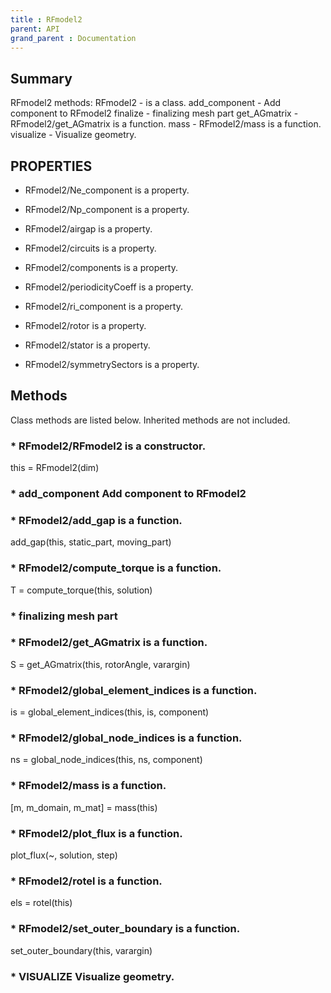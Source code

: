 ```yaml
---
title : RFmodel2
parent: API
grand_parent : Documentation
---
```

## Summary
RFmodel2 methods:
RFmodel2 - is a class.
add_component - Add component to RFmodel2
finalize - finalizing mesh part
get_AGmatrix - RFmodel2/get_AGmatrix is a function.
mass - RFmodel2/mass is a function.
visualize - Visualize geometry.
## PROPERTIES
* RFmodel2/Ne_component is a property.

* RFmodel2/Np_component is a property.

* RFmodel2/airgap is a property.

* RFmodel2/circuits is a property.

* RFmodel2/components is a property.

* RFmodel2/periodicityCoeff is a property.

* RFmodel2/ri_component is a property.

* RFmodel2/rotor is a property.

* RFmodel2/stator is a property.

* RFmodel2/symmetrySectors is a property.

## Methods
Class methods are listed below. Inherited methods are not included.
### * RFmodel2/RFmodel2 is a constructor.
this = RFmodel2(dim)

### * add_component Add component to RFmodel2

### * RFmodel2/add_gap is a function.
add_gap(this, static_part, moving_part)

### * RFmodel2/compute_torque is a function.
T = compute_torque(this, solution)

### * finalizing mesh part

### * RFmodel2/get_AGmatrix is a function.
S = get_AGmatrix(this, rotorAngle, varargin)

### * RFmodel2/global_element_indices is a function.
is = global_element_indices(this, is, component)

### * RFmodel2/global_node_indices is a function.
ns = global_node_indices(this, ns, component)

### * RFmodel2/mass is a function.
[m, m_domain, m_mat] = mass(this)

### * RFmodel2/plot_flux is a function.
plot_flux(~, solution, step)

### * RFmodel2/rotel is a function.
els = rotel(this)

### * RFmodel2/set_outer_boundary is a function.
set_outer_boundary(this, varargin)

### * VISUALIZE Visualize geometry.

